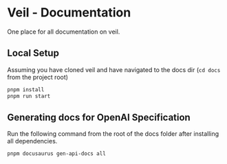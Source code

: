 # Veil - Documentation

One place for all documentation on veil.

## Local Setup

Assuming you have cloned veil and have navigated to the docs dir (`cd docs` from the project root)

```bash
pnpm install
pnpm run start
```


## Generating docs for OpenAI Specification

Run the following command from the root of the docs folder after installing all dependencies.
```bash
pnpm docusaurus gen-api-docs all
```